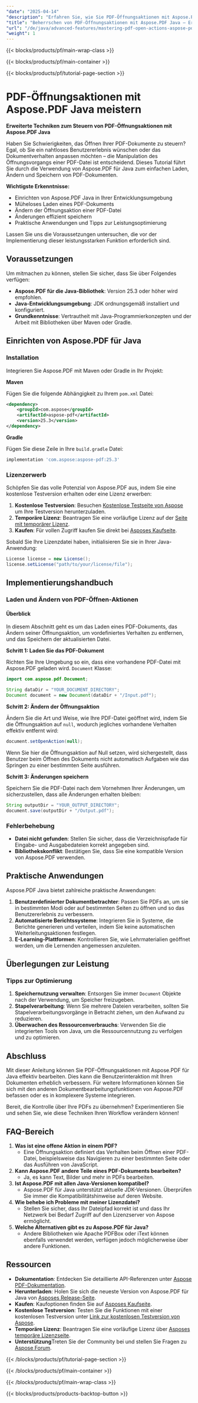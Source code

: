 ```yaml
---
"date": "2025-04-14"
"description": "Erfahren Sie, wie Sie PDF-Öffnungsaktionen mit Aspose.PDF für Java steuern. Diese umfassende Anleitung behandelt Einrichtung, Änderungen und praktische Anwendungen."
"title": "Beherrschen von PDF-Öffnungsaktionen mit Aspose.PDF Java – Erweiterter Leitfaden für nahtlose Dokumentenkontrolle"
"url": "/de/java/advanced-features/mastering-pdf-open-actions-aspose-pdf-java/"
"weight": 1
---
```


{{< blocks/products/pf/main-wrap-class >}}

{{< blocks/products/pf/main-container >}}

{{< blocks/products/pf/tutorial-page-section >}}
# PDF-Öffnungsaktionen mit Aspose.PDF Java meistern

**Erweiterte Techniken zum Steuern von PDF-Öffnungsaktionen mit Aspose.PDF Java**

Haben Sie Schwierigkeiten, das Öffnen Ihrer PDF-Dokumente zu steuern? Egal, ob Sie ein nahtloses Benutzererlebnis wünschen oder das Dokumentverhalten anpassen möchten – die Manipulation des Öffnungsvorgangs einer PDF-Datei ist entscheidend. Dieses Tutorial führt Sie durch die Verwendung von Aspose.PDF für Java zum einfachen Laden, Ändern und Speichern von PDF-Dokumenten.

**Wichtigste Erkenntnisse:**
- Einrichten von Aspose.PDF Java in Ihrer Entwicklungsumgebung
- Müheloses Laden eines PDF-Dokuments
- Ändern der Öffnungsaktion einer PDF-Datei
- Änderungen effizient speichern
- Praktische Anwendungen und Tipps zur Leistungsoptimierung

Lassen Sie uns die Voraussetzungen untersuchen, die vor der Implementierung dieser leistungsstarken Funktion erforderlich sind.

## Voraussetzungen

Um mitmachen zu können, stellen Sie sicher, dass Sie über Folgendes verfügen:
- **Aspose.PDF für die Java-Bibliothek**: Version 25.3 oder höher wird empfohlen.
- **Java-Entwicklungsumgebung**: JDK ordnungsgemäß installiert und konfiguriert.
- **Grundkenntnisse**: Vertrautheit mit Java-Programmierkonzepten und der Arbeit mit Bibliotheken über Maven oder Gradle.

## Einrichten von Aspose.PDF für Java

### Installation

Integrieren Sie Aspose.PDF mit Maven oder Gradle in Ihr Projekt:

**Maven**

Fügen Sie die folgende Abhängigkeit zu Ihrem `pom.xml` Datei:

```xml
<dependency>
    <groupId>com.aspose</groupId>
    <artifactId>aspose-pdf</artifactId>
    <version>25.3</version>
</dependency>
```

**Gradle**

Fügen Sie diese Zeile in Ihre `build.gradle` Datei:

```gradle
implementation 'com.aspose:aspose-pdf:25.3'
```

### Lizenzerwerb

Schöpfen Sie das volle Potenzial von Aspose.PDF aus, indem Sie eine kostenlose Testversion erhalten oder eine Lizenz erwerben:

1. **Kostenlose Testversion**: Besuchen [Kostenlose Testseite von Aspose](https://releases.aspose.com/pdf/java/) um Ihre Testversion herunterzuladen.
2. **Temporäre Lizenz**: Beantragen Sie eine vorläufige Lizenz auf der [Seite mit temporärer Lizenz](https://purchase.aspose.com/temporary-license/).
3. **Kaufen**: Für vollen Zugriff kaufen Sie direkt bei [Asposes Kaufseite](https://purchase.aspose.com/buy).

Sobald Sie Ihre Lizenzdatei haben, initialisieren Sie sie in Ihrer Java-Anwendung:

```java
License license = new License();
license.setLicense("path/to/your/license/file");
```

## Implementierungshandbuch

### Laden und Ändern von PDF-Öffnen-Aktionen

#### Überblick

In diesem Abschnitt geht es um das Laden eines PDF-Dokuments, das Ändern seiner Öffnungsaktion, um vordefiniertes Verhalten zu entfernen, und das Speichern der aktualisierten Datei.

**Schritt 1: Laden Sie das PDF-Dokument**

Richten Sie Ihre Umgebung so ein, dass eine vorhandene PDF-Datei mit Aspose.PDF geladen wird. `Document` Klasse:

```java
import com.aspose.pdf.Document;

String dataDir = "YOUR_DOCUMENT_DIRECTORY";
Document document = new Document(dataDir + "/Input.pdf");
```

**Schritt 2: Ändern der Öffnungsaktion**

Ändern Sie die Art und Weise, wie Ihre PDF-Datei geöffnet wird, indem Sie die Öffnungsaktion auf `null`, wodurch jegliches vorhandene Verhalten effektiv entfernt wird:

```java
document.setOpenAction(null);
```

Wenn Sie hier die Öffnungsaktion auf Null setzen, wird sichergestellt, dass Benutzer beim Öffnen des Dokuments nicht automatisch Aufgaben wie das Springen zu einer bestimmten Seite ausführen.

**Schritt 3: Änderungen speichern**

Speichern Sie die PDF-Datei nach dem Vornehmen Ihrer Änderungen, um sicherzustellen, dass alle Änderungen erhalten bleiben:

```java
String outputDir = "YOUR_OUTPUT_DIRECTORY";
document.save(outputDir + "/Output.pdf");
```

### Fehlerbehebung

- **Datei nicht gefunden**: Stellen Sie sicher, dass die Verzeichnispfade für Eingabe- und Ausgabedateien korrekt angegeben sind.
- **Bibliothekskonflikt**: Bestätigen Sie, dass Sie eine kompatible Version von Aspose.PDF verwenden.

## Praktische Anwendungen

Aspose.PDF Java bietet zahlreiche praktische Anwendungen:
1. **Benutzerdefinierter Dokumentbetrachter**: Passen Sie PDFs an, um sie in bestimmten Modi oder auf bestimmten Seiten zu öffnen und so das Benutzererlebnis zu verbessern.
2. **Automatisierte Berichtssysteme**: Integrieren Sie in Systeme, die Berichte generieren und verteilen, indem Sie keine automatischen Weiterleitungsaktionen festlegen.
3. **E-Learning-Plattformen**: Kontrollieren Sie, wie Lehrmaterialien geöffnet werden, um die Lernenden angemessen anzuleiten.

## Überlegungen zur Leistung

### Tipps zur Optimierung

1. **Speichernutzung verwalten**: Entsorgen Sie immer `Document` Objekte nach der Verwendung, um Speicher freizugeben.
2. **Stapelverarbeitung**: Wenn Sie mehrere Dateien verarbeiten, sollten Sie Stapelverarbeitungsvorgänge in Betracht ziehen, um den Aufwand zu reduzieren.
3. **Überwachen des Ressourcenverbrauchs**: Verwenden Sie die integrierten Tools von Java, um die Ressourcennutzung zu verfolgen und zu optimieren.

## Abschluss

Mit dieser Anleitung können Sie PDF-Öffnungsaktionen mit Aspose.PDF für Java effektiv bearbeiten. Dies kann die Benutzerinteraktion mit Ihren Dokumenten erheblich verbessern. Für weitere Informationen können Sie sich mit den anderen Dokumentbearbeitungsfunktionen von Aspose.PDF befassen oder es in komplexere Systeme integrieren.

Bereit, die Kontrolle über Ihre PDFs zu übernehmen? Experimentieren Sie und sehen Sie, wie diese Techniken Ihren Workflow verändern können!

## FAQ-Bereich

1. **Was ist eine offene Aktion in einem PDF?**
   - Eine Öffnungsaktion definiert das Verhalten beim Öffnen einer PDF-Datei, beispielsweise das Navigieren zu einer bestimmten Seite oder das Ausführen von JavaScript.
2. **Kann Aspose.PDF andere Teile eines PDF-Dokuments bearbeiten?**
   - Ja, es kann Text, Bilder und mehr in PDFs bearbeiten.
3. **Ist Aspose.PDF mit allen Java-Versionen kompatibel?**
   - Aspose.PDF für Java unterstützt aktuelle JDK-Versionen. Überprüfen Sie immer die Kompatibilitätshinweise auf deren Website.
4. **Wie behebe ich Probleme mit meiner Lizenzdatei?**
   - Stellen Sie sicher, dass Ihr Dateipfad korrekt ist und dass Ihr Netzwerk bei Bedarf Zugriff auf den Lizenzserver von Aspose ermöglicht.
5. **Welche Alternativen gibt es zu Aspose.PDF für Java?**
   - Andere Bibliotheken wie Apache PDFBox oder iText können ebenfalls verwendet werden, verfügen jedoch möglicherweise über andere Funktionen.

## Ressourcen

- **Dokumentation**: Entdecken Sie detaillierte API-Referenzen unter [Aspose PDF-Dokumentation](https://reference.aspose.com/pdf/java/).
- **Herunterladen**: Holen Sie sich die neueste Version von Aspose.PDF für Java von [Asposes Release-Seite](https://releases.aspose.com/pdf/java/).
- **Kaufen**: Kaufoptionen finden Sie auf [Asposes Kaufseite](https://purchase.aspose.com/buy).
- **Kostenlose Testversion**: Testen Sie die Funktionen mit einer kostenlosen Testversion unter [Link zur kostenlosen Testversion von Aspose](https://releases.aspose.com/pdf/java/).
- **Temporäre Lizenz**: Beantragen Sie eine vorläufige Lizenz über [Asposes temporäre Lizenzseite](https://purchase.aspose.com/temporary-license/).
- **Unterstützung**Treten Sie der Community bei und stellen Sie Fragen zu [Aspose Forum](https://forum.aspose.com/c/pdf/10).

{{< /blocks/products/pf/tutorial-page-section >}}

{{< /blocks/products/pf/main-container >}}

{{< /blocks/products/pf/main-wrap-class >}}

{{< blocks/products/products-backtop-button >}}